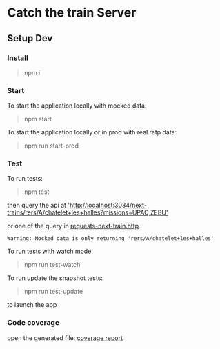 # Catch the train Server

## Setup Dev

### Install

> npm i

### Start

To start the application locally with mocked data: 

> npm start

To start the application locally or in prod with real ratp data:

> npm run start-prod

### Test

To run tests:

> npm test

then query the api at ['http://localhost:3034/next-trains/rers/A/chatelet+les+halles?missions=UPAC,ZEBU'](http://localhost:3034/next-trains/rers/A/chatelet+les+halles?missions=UPAC,ZEBU)

or one of the query in [requests-next-train.http](./tests/smokeTests/requests-next-train.http)

```
Warning: Mocked data is only returning 'rers/A/chatelet+les+halles'
```

To run tests with watch mode:

> npm run test-watch

To run update the snapshot tests:

> npm run test-update

to launch the app

### Code coverage

open the generated file: [coverage report](./coverage/lcov-report/index.html)
